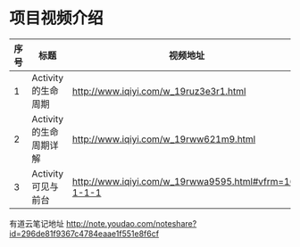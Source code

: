 项目视频介绍 
===========

|序号|标题|视频地址|
|---|----|-----|
|1|Activity的生命周期|http://www.iqiyi.com/w_19ruz3e3r1.html|
|2|Activity的生命周期详解|http://www.iqiyi.com/w_19rww621m9.html|
|3|Activity可见与前台|http://www.iqiyi.com/w_19rwwa9595.html#vfrm=16-1-1-1|



有道云笔记地址
http://note.youdao.com/noteshare?id=296de81f9367c4784eaae1f551e8f6cf








